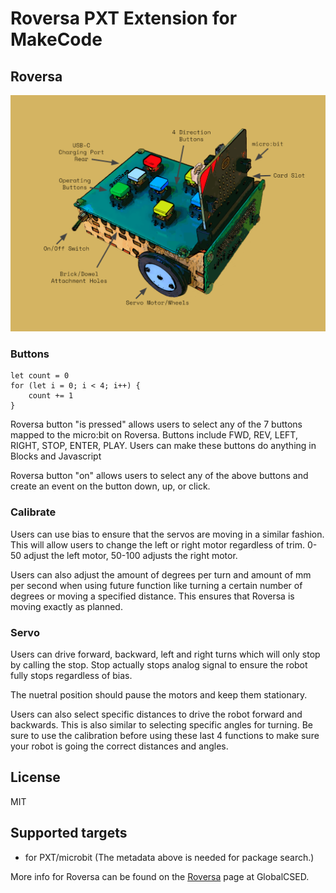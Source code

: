 # Roversa PXT Extension for MakeCode

## Roversa

![roversa v2.1](https://github.com/GlobalCSEd/roversa/blob/main/RAW_PICS/roversa%20v2.2-Getting%20Started%20GuideBCKGND.png?raw=true)

### Buttons

```blocks
let count = 0
for (let i = 0; i < 4; i++) {
    count += 1
}
```

Roversa button "is pressed" allows users to select any of the 7 buttons mapped to the micro:bit on Roversa. Buttons include FWD, REV, LEFT, RIGHT, STOP, ENTER, PLAY. Users can make these buttons do anything in Blocks and Javascript

Roversa button "on" allows users to select any of the above buttons and create an event on the button down, up, or click. 

### Calibrate
Users can use bias to ensure that the servos are moving in a similar fashion. This will allow users to change the left or right motor regardless of trim. 0-50 adjust the left motor, 50-100 adjusts the right motor.

Users can also adjust the amount of degrees per turn and amount of mm per second when using future function like turning a certain number of degrees or moving a specified distance. This ensures that Roversa is moving exactly as planned.

### Servo

Users can drive forward, backward, left and right turns which will only stop by calling the stop. Stop actually stops analog signal to ensure the robot fully stops regardless of bias.

The nuetral position should pause the motors and keep them stationary. 

Users can also select specific distances to drive the robot forward and backwards. This is also similar to selecting specific angles for turning. Be sure to use the calibration before using these last 4 functions to make sure your robot is going the correct distances and angles. 

## License

MIT

## Supported targets

* for PXT/microbit
(The metadata above is needed for package search.)

More info for Roversa can be found on the [Roversa](https://www.globalcsed.org/tools.html) page at GlobalCSED.
